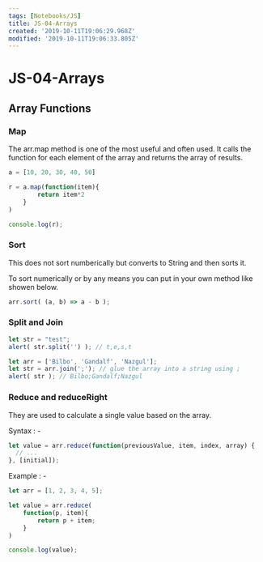```yaml
---
tags: [Notebooks/JS]
title: JS-04-Arrays
created: '2019-10-11T19:06:29.968Z'
modified: '2019-10-11T19:06:33.805Z'
---
```


# JS-04-Arrays

## Array Functions

### Map

The arr.map method is one of the most useful and often used. It calls the function for each element of the array and returns the array of results.

```js
a = [10, 20, 30, 40, 50]

r = a.map(function(item){
        return item*2
    }
)

console.log(r);
```

### Sort
This does not sort numberically but converts to String and then sorts it. 

To sort numerically or by any means you can put in your own method like showen below.

```js
arr.sort( (a, b) => a - b );
```

### Split and Join

```js
let str = "test";
alert( str.split('') ); // t,e,s,t
```


```js
let arr = ['Bilbo', 'Gandalf', 'Nazgul'];
let str = arr.join(';'); // glue the array into a string using ;
alert( str ); // Bilbo;Gandalf;Nazgul
```


### Reduce and reduceRight

They are used to calculate a single value based on the array.

Syntax : - 

```js
let value = arr.reduce(function(previousValue, item, index, array) {
  // ...
}, [initial]);
```

Example : - 

```js
let arr = [1, 2, 3, 4, 5];

let value = arr.reduce(
    function(p, item){
        return p + item;
    }
)

console.log(value);
```
